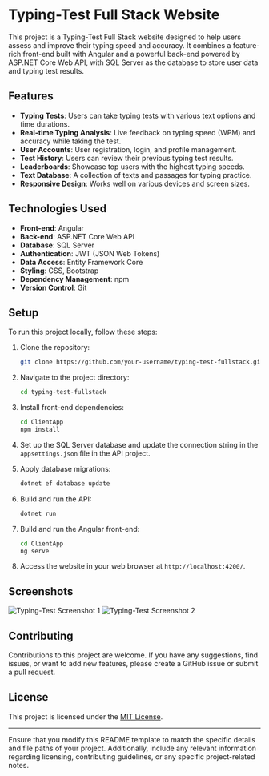# Typing-Test Full Stack Website

This project is a Typing-Test Full Stack website designed to help users assess and improve their typing speed and accuracy. It combines a feature-rich front-end built with Angular and a powerful back-end powered by ASP.NET Core Web API, with SQL Server as the database to store user data and typing test results.

## Features

- **Typing Tests**: Users can take typing tests with various text options and time durations.
- **Real-time Typing Analysis**: Live feedback on typing speed (WPM) and accuracy while taking the test.
- **User Accounts**: User registration, login, and profile management.
- **Test History**: Users can review their previous typing test results.
- **Leaderboards**: Showcase top users with the highest typing speeds.
- **Text Database**: A collection of texts and passages for typing practice.
- **Responsive Design**: Works well on various devices and screen sizes.

## Technologies Used

- **Front-end**: Angular
- **Back-end**: ASP.NET Core Web API
- **Database**: SQL Server
- **Authentication**: JWT (JSON Web Tokens)
- **Data Access**: Entity Framework Core
- **Styling**: CSS, Bootstrap
- **Dependency Management**: npm
- **Version Control**: Git

## Setup

To run this project locally, follow these steps:

1. Clone the repository:

   ```bash
   git clone https://github.com/your-username/typing-test-fullstack.git
   ```

2. Navigate to the project directory:

   ```bash
   cd typing-test-fullstack
   ```

3. Install front-end dependencies:

   ```bash
   cd ClientApp
   npm install
   ```

4. Set up the SQL Server database and update the connection string in the `appsettings.json` file in the API project.

5. Apply database migrations:

   ```bash
   dotnet ef database update
   ```

6. Build and run the API:

   ```bash
   dotnet run
   ```

7. Build and run the Angular front-end:

   ```bash
   cd ClientApp
   ng serve
   ```

8. Access the website in your web browser at `http://localhost:4200/`.

## Screenshots

![Typing-Test Screenshot 1](/screenshots/screenshot1.png)
![Typing-Test Screenshot 2](/screenshots/screenshot2.png)

## Contributing

Contributions to this project are welcome. If you have any suggestions, find issues, or want to add new features, please create a GitHub issue or submit a pull request.

## License

This project is licensed under the [MIT License](LICENSE).

---

Ensure that you modify this README template to match the specific details and file paths of your project. Additionally, include any relevant information regarding licensing, contributing guidelines, or any specific project-related notes.
